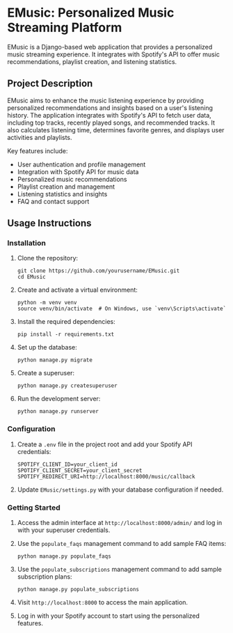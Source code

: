 # EMusic: Personalized Music Streaming Platform

EMusic is a Django-based web application that provides a personalized music streaming experience. It integrates with
Spotify's API to offer music recommendations, playlist creation, and listening statistics.

## Project Description

EMusic aims to enhance the music listening experience by providing personalized recommendations and insights based on a
user's listening history. The application integrates with Spotify's API to fetch user data, including top tracks,
recently played songs, and recommended tracks. It also calculates listening time, determines favorite genres, and
displays user activities and playlists.

Key features include:

- User authentication and profile management
- Integration with Spotify API for music data
- Personalized music recommendations
- Playlist creation and management
- Listening statistics and insights
- FAQ and contact support

## Usage Instructions

### Installation

1. Clone the repository:
   ```
   git clone https://github.com/yourusername/EMusic.git
   cd EMusic
   ```

2. Create and activate a virtual environment:
   ```
   python -m venv venv
   source venv/bin/activate  # On Windows, use `venv\Scripts\activate`
   ```

3. Install the required dependencies:
   ```
   pip install -r requirements.txt
   ```

4. Set up the database:
   ```
   python manage.py migrate
   ```

5. Create a superuser:
   ```
   python manage.py createsuperuser
   ```

6. Run the development server:
   ```
   python manage.py runserver
   ```

### Configuration

1. Create a `.env` file in the project root and add your Spotify API credentials:
   ```
   SPOTIFY_CLIENT_ID=your_client_id
   SPOTIFY_CLIENT_SECRET=your_client_secret
   SPOTIFY_REDIRECT_URI=http://localhost:8000/music/callback
   ```

2. Update `EMusic/settings.py` with your database configuration if needed.

### Getting Started

1. Access the admin interface at `http://localhost:8000/admin/` and log in with your superuser credentials.

2. Use the `populate_faqs` management command to add sample FAQ items:
   ```
   python manage.py populate_faqs
   ```

3. Use the `populate_subscriptions` management command to add sample subscription plans:
   ```
   python manage.py populate_subscriptions
   ```

4. Visit `http://localhost:8000` to access the main application.

5. Log in with your Spotify account to start using the personalized features.
